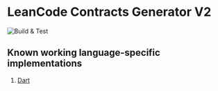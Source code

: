 # LeanCode Contracts Generator V2

![Build & Test](https://github.com/leancodepl/contractsgenerator/workflows/Build%20&%20Test/badge.svg)

## Known working language-specific implementations

1. [Dart](https://github.com/leancodepl/contractsgenerator-dart)
